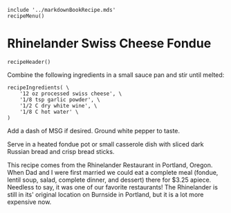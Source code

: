 ~~~ markdown-script
include '../markdownBookRecipe.mds'
recipeMenu()
~~~

# Rhinelander Swiss Cheese Fondue

~~~ markdown-script
recipeHeader()
~~~

Combine the following ingredients in a small sauce pan and stir until melted:

~~~ markdown-script
recipeIngredients( \
    '12 oz processed swiss cheese', \
    '1/8 tsp garlic powder', \
    '1/2 C dry white wine', \
    '1/8 C hot water' \
)
~~~

Add a dash of MSG if desired. Ground white pepper to taste.

Serve in a heated fondue pot or small casserole dish with sliced dark Russian bread and crisp bread
sticks.

This recipe comes from the Rhinelander Restaurant in Portland, Oregon. When Dad and I were first
married we could eat a complete meal (fondue, lentil soup, salad, complete dinner, and dessert)
there for $3.25 apiece. Needless to say, it was one of our favorite restaurants! The Rhinelander is
still in its' original location on Burnside in Portland, but it is a lot more expensive now.

